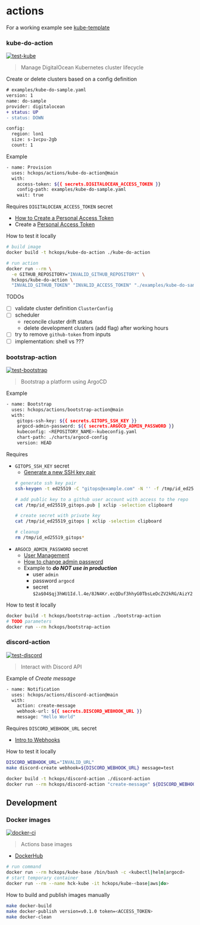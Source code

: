 # actions

For a working example see [kube-template](https://github.com/hckops/kube-template/blob/main/.github/workflows/kube-do.yml)

### kube-do-action

[![test-kube](https://github.com/hckops/actions/actions/workflows/test-kube.yml/badge.svg)](https://github.com/hckops/actions/actions/workflows/test-kube.yml)

> Manage DigitalOcean Kubernetes cluster lifecycle

Create or delete clusters based on a config definition
```diff
# examples/kube-do-sample.yaml
version: 1
name: do-sample
provider: digitalocean
+ status: UP
- status: DOWN

config:
  region: lon1
  size: s-1vcpu-2gb
  count: 1
```

Example
```bash
- name: Provision
  uses: hckops/actions/kube-do-action@main
  with:
    access-token: ${{ secrets.DIGITALOCEAN_ACCESS_TOKEN }}
    config-path: examples/kube-do-sample.yaml
    wait: true
```

Requires `DIGITALOCEAN_ACCESS_TOKEN` secret
* [How to Create a Personal Access Token](https://docs.digitalocean.com/reference/api/create-personal-access-token)
* Create a [Personal Access Token](https://cloud.digitalocean.com/account/api/tokens)

How to test it locally
```bash
# build image
docker build -t hckops/kube-do-action ./kube-do-action

# run action
docker run --rm \
  -e GITHUB_REPOSITORY="INVALID_GITHUB_REPOSITORY" \
  hckops/kube-do-action \
  "INVALID_GITHUB_TOKEN" "INVALID_ACCESS_TOKEN" "./examples/kube-do-sample.yaml" "false" "false" "false"
```

TODOs
- [ ] validate cluster definition `ClusterConfig`
- [ ] scheduler
    * reconcile cluster drift status
    * delete development clusters (add flag) after working hours
- [ ] try to remove `github-token` from inputs
- [ ] implementation: shell vs ???

### bootstrap-action

[![test-bootstrap](https://github.com/hckops/actions/actions/workflows/test-bootstrap.yml/badge.svg)](https://github.com/hckops/actions/actions/workflows/test-bootstrap.yml)

> Bootstrap a platform using ArgoCD

Example
```bash
- name: Bootstrap
  uses: hckops/actions/bootstrap-action@main
  with:
    gitops-ssh-key: ${{ secrets.GITOPS_SSH_KEY }}
    argocd-admin-password: ${{ secrets.ARGOCD_ADMIN_PASSWORD }}
    kubeconfig: <REPOSITORY_NAME>-kubeconfig.yaml
    chart-path: ./charts/argocd-config
    version: HEAD
```

Requires
* `GITOPS_SSH_KEY` secret
    - [Generate a new SSH key pair](https://help.github.com/en/articles/generating-a-new-ssh-key-and-adding-it-to-the-ssh-agent#generating-a-new-ssh-key)
    ```bash
    # generate ssh key pair
    ssh-keygen -t ed25519 -C "gitops@example.com" -N '' -f /tmp/id_ed25519_gitops

    # add public key to a github user account with access to the repo
    cat /tmp/id_ed25519_gitops.pub | xclip -selection clipboard

    # create secret with private key
    cat /tmp/id_ed25519_gitops | xclip -selection clipboard

    # cleanup
    rm /tmp/id_ed25519_gitops*
    ```
* `ARGOCD_ADMIN_PASSWORD` secret
    - [User Management](https://argo-cd.readthedocs.io/en/stable/operator-manual/user-management)
    - [How to change admin password](https://argo-cd.readthedocs.io/en/stable/faq/#i-forgot-the-admin-password-how-do-i-reset-it)
    - Example to ***do NOT use in production***
        * user `admin`
        * password `argocd`
        * secret `$2a$04$qj3hWU1Id.l.4e/8JN4Kr.ecQDuf3hhyG0TbsLeDcZV2kRG/AizY2`

How to test it locally
```bash
docker build -t hckops/bootstrap-action ./bootstrap-action
# TODO parameters
docker run --rm hckops/bootstrap-action
```

### discord-action

[![test-discord](https://github.com/hckops/actions/actions/workflows/test-discord.yml/badge.svg)](https://github.com/hckops/actions/actions/workflows/test-discord.yml)

> Interact with Discord API

Example of *Create message*
```bash
- name: Notification
  uses: hckops/actions/discord-action@main
  with:
    action: create-message
    webhook-url: ${{ secrets.DISCORD_WEBHOOK_URL }}
    message: "Hello World"
```

Requires `DISCORD_WEBHOOK_URL` secret
* [Intro to Webhooks](https://support.discord.com/hc/en-us/articles/228383668-Intro-to-Webhooks)

How to test it locally
```bash
DISCORD_WEBHOOK_URL="INVALID_URL"
make discord-create webhook=${DISCORD_WEBHOOK_URL} message=test

docker build -t hckops/discord-action ./discord-action
docker run --rm hckops/discord-action "create-message" ${DISCORD_WEBHOOK_URL} "docker"
```

## Development

### Docker images

[![docker-ci](https://github.com/hckops/actions/actions/workflows/docker-ci.yml/badge.svg)](https://github.com/hckops/actions/actions/workflows/docker-ci.yml)

> Actions base images

* [DockerHub](https://hub.docker.com/u/hckops)

```bash
# run command
docker run --rm hckops/kube-base /bin/bash -c <kubectl|helm|argocd>
# start temporary container
docker run --rm --name hck-kube -it hckops/kube-<base|aws|do>
```

How to build and publish images manually
```bash
make docker-build
make docker-publish version=v0.1.0 token=<ACCESS_TOKEN>
make docker-clean
```
